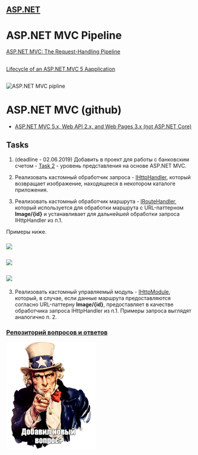 ## [ASP.NET](https://docs.microsoft.com/en-us/aspnet/index#pivot=aspnet)

# ASP.NET MVC Pipeline

[ASP.NET MVC: The Request-Handling Pipeline](https://github.com/AnzhelikaKravchuk/.NET-Training.-Spring-2019/blob/master/Pictures/asp_net_mvc_poster.pdf)

##

[Lifecycle of an ASP.NET.MVC 5 Aapplication](https://github.com/AnzhelikaKravchuk/.NET-Training.-Spring-2019/blob/master/Pictures/lifecycle-of-an-aspnet-mvc-5-application.pdf)

## 

![ASP.NET MVC pipline](https://github.com/AnzhelikaKravchuk/.NET-Training.-Spring-2019/blob/master/Pictures/ASP.NET%20MVC%20pipline.png)

# ASP.NET MVC (github)

  - [ASP.NET MVC 5.x, Web API 2.x, and Web Pages 3.x (not ASP.NET Core)](https://github.com/aspnet/AspNetWebStack)
  
## Tasks

1. (deadline - 02.06.2019) Добавить в проект для работы с банковским счетом - [Task 2](https://github.com/AnzhelikaKravchuk/.NET-Training.-Spring-2019/blob/master/Days%2023-24%20-%2010.05.2019/README.md) - уровень представления на основе ASP.NET MVC.

2. Реализовать кастомный обработчик запроса - [IHttpHandler](https://docs.microsoft.com/en-us/dotnet/api/system.web.ihttphandler?view=netframework-4.7.2), который возвращает изображение, находящееся в некотором каталоге приложения.
  
3. Реализовать кастомный обработчик маршрута - [IRouteHandler](https://docs.microsoft.com/en-us/dotnet/api/system.web.routing.iroutehandler?view=netframework-4.7.2), который используется для обработки маршрута c URL-паттерном **Image/{id}** и устанавливает для дальнейшей обработки запроса IHttpHandler из п.1.
  
  Примеры ниже.
   ### ![](https://github.com/AnzhelikaKravchuk/Training-Autumn-2018/blob/master/Pictures/1.png)
    
   ### ![](https://github.com/AnzhelikaKravchuk/Training-Autumn-2018/blob/master/Pictures/2.png)
    
   ### ![](https://github.com/AnzhelikaKravchuk/Training-Autumn-2018/blob/master/Pictures/3.png)
  
  3. Реализовать кастомный управляемый модуль - [IHttpModule](https://docs.microsoft.com/en-us/dotnet/api/system.web.ihttpmodule?view=netframework-4.7.2), который, в случае, если данные маршрута предоставляются согласно  URL-паттерну **Image/{id}**, предоставляет в качестве обработчика запроса IHttpHandler из п.1. Примеры запроса выглядят аналогично п. 2.


### [Репозиторий вопросов и ответов](https://github.com/AnzhelikaKravchuk/.NET-Training.-Spring-2019/tree/master/.Net-Interview-Questions)

![](https://github.com/AnzhelikaKravchuk/Materials/blob/master/Pictures/Q%26A.png)
